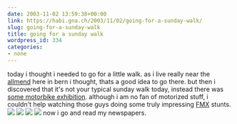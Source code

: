 ```yaml
---
date: 2003-11-02 13:59:38+00:00
link: https://habi.gna.ch/2003/11/02/going-for-a-sunday-walk/
slug: going-for-a-sunday-walk
title: going for a sunday walk
wordpress_id: 334
categories:
- none
---
```


today i thought i needed to go for a little walk. 
as i live really near the [allmend](http://www.stadion-wankdorf.ch/) here in bern i thought, thats a good idea to go there. but then i discovered that it's not your typical sunday walk today, instead there was  [some motorbike exhibition](http://www.swissperformance.ch/home/swiss.html).
although i am no fan of motorized stuff, i couldn't help watching those guys doing some truly impressing [FMX](http://www.acronymfinder.com/af-query.asp?String=exact&Acronym=FMX&Find=Find) stunts.
[![](https://habi.gna.ch/blog/images/sperf1-tm.jpg)](https://habi.gna.ch/blog/images/sperf1.jpg) [![](https://habi.gna.ch/blog/images/sperf4-tm.jpg)](https://habi.gna.ch/blog/images/sperf4.jpg)
[![](https://habi.gna.ch/blog/images/sperf3-tm.jpg)](https://habi.gna.ch/blog/images/sperf3.jpg) [![](https://habi.gna.ch/blog/images/sperf2-tm.jpg)](https://habi.gna.ch/blog/images/sperf2.jpg)
now i go and read my newspapers.
